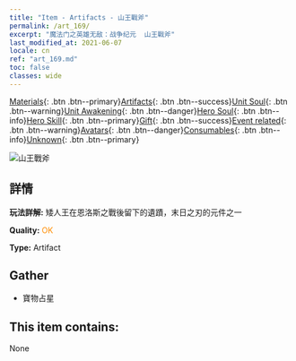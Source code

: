 ```yaml
---
title: "Item - Artifacts - 山王戰斧"
permalink: /art_169/
excerpt: "魔法门之英雄无敌：战争纪元  山王戰斧"
last_modified_at: 2021-06-07
locale: cn
ref: "art_169.md"
toc: false
classes: wide
---
```

 [Materials](/ItemsCN/){: .btn .btn--primary}[Artifacts](/ItemsCN/Artifacts/){: .btn .btn--success}[Unit Soul](/ItemsCN/UnitSoul/){: .btn .btn--warning}[Unit Awakening](/ItemsCN/UnitAwakening/){: .btn .btn--danger}[Hero Soul](/ItemsCN/HeroSoul/){: .btn .btn--info}[Hero Skill](/ItemsCN/HeroSkill/){: .btn .btn--primary}[Gift](/ItemsCN/Gift/){: .btn .btn--success}[Event related](/ItemsCN/Events/){: .btn .btn--warning}[Avatars](/ItemsCN/Avatars/){: .btn .btn--danger}[Consumables](/ItemsCN/Consumables/){: .btn .btn--info}[Unknown](/ItemsCN/Unknown/){: .btn .btn--primary}

 ![山王戰斧](/images/t/artifact_40444.png)

## 詳情
 **玩法詳解:** 矮人王在恩洛斯之戰後留下的遺蹟，末日之刃的元件之一

 **Quality:** <span style="color: #FF8C00">OK</span>

 **Type:** Artifact

## Gather

*    寶物占星 

## This item contains:

  None

